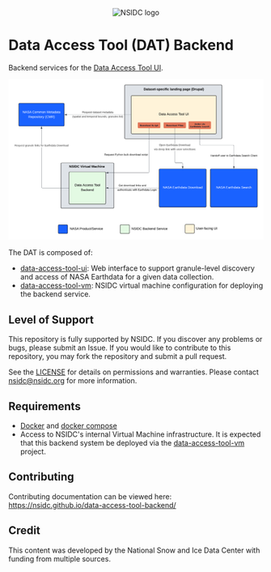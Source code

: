 <p align="center">
  <img alt="NSIDC logo" src="https://nsidc.org/themes/custom/nsidc/logo.svg" width="150" />
</p>

# Data Access Tool (DAT) Backend

Backend services for the
[Data Access Tool UI](https://github.com/nsidc/data-access-tool-ui).

<p align="center">
  <img alt="High Level DAT architecture diagram" src="./doc/high_level_architecture.png" />
</p>

The DAT is composed of:

- [data-access-tool-ui](https://github.com/nsidc/data-access-tool-ui): Web
  interface to support granule-level discovery and access of NASA Earthdata for
  a given data collection.
- [data-access-tool-vm](https://github.com/nsidc/data-access-tool-vm): NSIDC
  virtual machine configuration for deploying the backend service.

## Level of Support

This repository is fully supported by NSIDC. If you discover any problems or
bugs, please submit an Issue. If you would like to contribute to this
repository, you may fork the repository and submit a pull request.

See the [LICENSE](LICENSE) for details on permissions and warranties. Please
contact nsidc@nsidc.org for more information.

## Requirements

- [Docker](https://www.docker.com/) and
  [docker compose](https://docs.docker.com/compose/)
- Access to NSIDC's internal Virtual Machine infrastructure. It is expected that
  this backend system be deployed via the
  [data-access-tool-vm](https://github.com/nsidc/data-access-tool-vm) project.

## Contributing

Contributing documentation can be viewed here:
<https://nsidc.github.io/data-access-tool-backend/>

## Credit

This content was developed by the National Snow and Ice Data Center with funding
from multiple sources.
